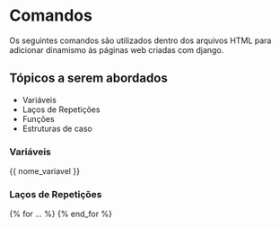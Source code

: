 # Comandos
Os seguintes comandos são utilizados dentro dos arquivos HTML para adicionar dinamismo às páginas web criadas com django.

## Tópicos a serem abordados
 - Variáveis
 - Laços de Repetições
 - Funções
 - Estruturas de caso


### Variáveis
{{ nome_variavel }}

### Laços de Repetições
{% for ... %} {% end_for %}